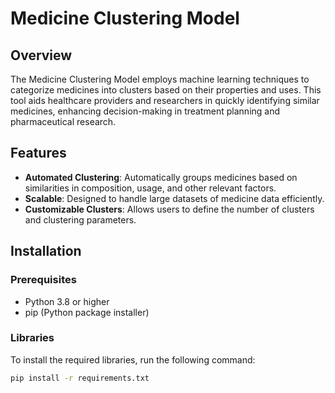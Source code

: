 # Medicine Clustering Model

## Overview
The Medicine Clustering Model employs machine learning techniques to categorize medicines into clusters based on their properties and uses. This tool aids healthcare providers and researchers in quickly identifying similar medicines, enhancing decision-making in treatment planning and pharmaceutical research.

## Features
- **Automated Clustering**: Automatically groups medicines based on similarities in composition, usage, and other relevant factors.
- **Scalable**: Designed to handle large datasets of medicine data efficiently.
- **Customizable Clusters**: Allows users to define the number of clusters and clustering parameters.

## Installation

### Prerequisites
- Python 3.8 or higher
- pip (Python package installer)

### Libraries
To install the required libraries, run the following command:
```bash
pip install -r requirements.txt
